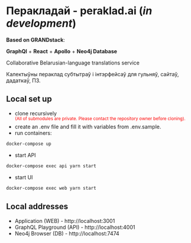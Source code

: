 # Перакладай - peraklad.ai (_in development_)

**Based on GRANDstack**:

**GraphQl** + **React** + **Apollo** + **Neo4j Database**

Collaborative Belarusian-language translations service

Калектыўны пераклад субтытраў і інтэрфейсаў для гульняў, сайтаў, дадаткаў, ПЗ.

## Local set up

-   clone recursively <br/>
    <span style="color:red;"><sup>(All of submodules are private. Please contact the repository owner before cloning).</sup></span>
-   create an .env file and fill it with variables from .env.sample.
-   run containers:

```bash
docker-compose up
```

-   start API

```bash
docker-compose exec api yarn start
```

-   start UI

```bash
docker-compose exec web yarn start
```

## Local addresses

-   Application (WEB) - http://localhost:3001
-   GraphQL Playground (API) - http://localhost:4001
-   Neo4j Browser (DB) - http://localhost:7474
